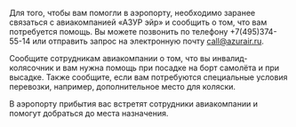 Для того, чтобы вам помогли в аэропорту, необходимо заранее связаться с авиакомпанией «АЗУР эйр» и сообщить о том, что вам потребуется помощь. Вы можете позвонить по телефону +7(495)374-55-14 или отправить запрос на электронную почту call@azurair.ru.

Сообщите сотрудникам авиакомпании о том, что вы инвалид-колясочник и вам нужна помощь при посадке на борт самолёта и при высадке. Также сообщите, если вам потребуются специальные условия перевозки, например, дополнительное место для коляски.

В аэропорту прибытия вас встретят сотрудники авиакомпании и помогут добраться до места назначения.